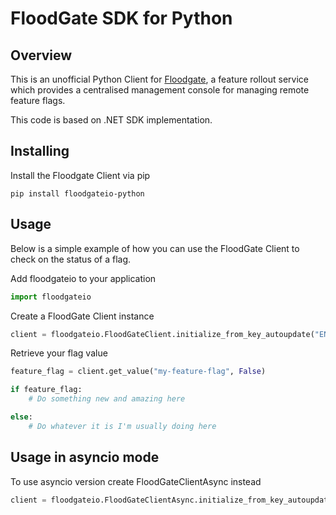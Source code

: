 # FloodGate SDK for Python

## Overview

This is an unofficial Python Client for [Floodgate](https://floodgate.io), a feature rollout service which provides a centralised management console for managing remote feature flags.

This code is based on .NET SDK implementation.

## Installing

Install the Floodgate Client via pip

```console
pip install floodgateio-python
```

## Usage

Below is a simple example of how you can use the FloodGate Client to check on the status of a flag.

Add floodgateio to your application

```python
import floodgateio
```

Create a FloodGate Client instance

```python
client = floodgateio.FloodGateClient.initialize_from_key_autoupdate("ENTER-YOUR-API-KEY")
```

Retrieve your flag value

```python
feature_flag = client.get_value("my-feature-flag", False)

if feature_flag:
    # Do something new and amazing here

else:
    # Do whatever it is I'm usually doing here

```

## Usage in asyncio mode

To use asyncio version create FloodGateClientAsync instead 

```python
client = floodgateio.FloodGateClientAsync.initialize_from_key_autoupdate("ENTER-YOUR-API-KEY")
```
